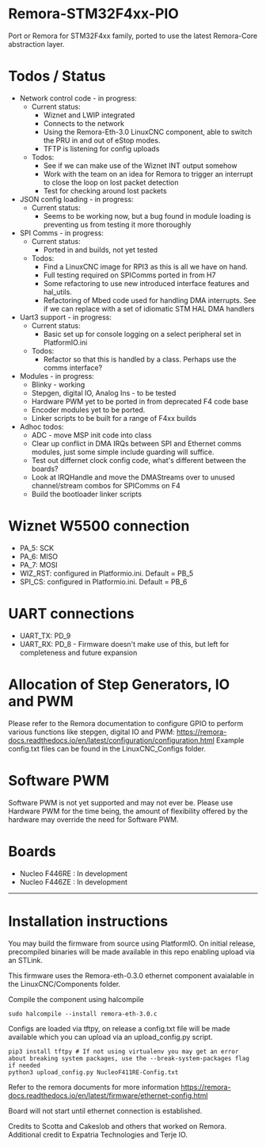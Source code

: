 # Remora-STM32F4xx-PIO
Port or Remora for STM32F4xx family, ported to use the latest Remora-Core abstraction layer.

# Todos / Status
- Network control code - in progress:
    - Current status:
        - Wiznet and LWIP integrated
        - Connects to the network
        - Using the Remora-Eth-3.0 LinuxCNC component, able to switch the PRU in and out of eStop modes.
        - TFTP is listening for config uploads
    - Todos:
        - See if we can make use of the Wiznet INT output somehow
        - Work with the team on an idea for Remora to trigger an interrupt to close the loop on lost packet detection
        - Test for checking around lost packets
- JSON config loading - in progress:
    - Current status:
        - Seems to be working now, but a bug found in module loading is preventing us from testing it more thoroughly
- SPI Comms - in progress:
    - Current status:
        - Ported in and builds, not yet tested
    - Todos:
        - Find a LinuxCNC image for RPI3 as this is all we have on hand. 
        - Full testing required on SPIComms ported in from H7
        - Some refactoring to use new introduced interface features and hal_utils. 
        - Refactoring of Mbed code used for handling DMA interrupts. See if we can replace with a set of idiomatic STM HAL DMA handlers
- Uart3 support - in progress: 
    - Current status:
        - Basic set up for console logging on a select peripheral set in PlatformIO.ini
    - Todos:
        - Refactor so that this is handled by a class. Perhaps use the comms interface? 
- Modules - in progress:
    - Blinky - working
    - Stepgen, digital IO, Analog Ins - to be tested
    - Hardware PWM yet to be ported in from deprecated F4 code base
    - Encoder modules yet to be ported.
    - Linker scripts to be built for a range of F4xx builds
- Adhoc todos: 
    - ADC - move MSP init code into class
    - Clear up conflict in DMA IRQs between SPI and Ethernet comms modules, just some simple include guarding will suffice.
    - Test out differnet clock config code, what's different between the boards?
    - Look at IRQHandle and move the DMAStreams over to unused channel/stream combos for SPIComms on F4
    - Build the bootloader linker scripts

# Wiznet W5500 connection
- PA_5: SCK
- PA_6: MISO
- PA_7: MOSI
- WIZ_RST: configured in Platformio.ini. Default = PB_5
- SPI_CS: configured in Platformio.ini. Default = PB_6

# UART connections
- UART_TX: PD_9
- UART_RX: PD_8 - Firmware doesn't make use of this, but left for completeness and future expansion

# Allocation of Step Generators, IO and PWM
Please refer to the Remora documentation to configure GPIO to perform various functions like stepgen, digital IO and PWM: https://remora-docs.readthedocs.io/en/latest/configuration/configuration.html
Example config.txt files can be found in the LinuxCNC_Configs folder. 

# Software PWM
Software PWM is not yet supported and may not ever be. Please use Hardware PWM for the time being, the amount of flexibility offered by the hardware may override the need for Software PWM. 

# Boards
- Nucleo F446RE : In development
- Nucleo F446ZE : In development

------------------------------------------

# Installation instructions
You may build the firmware from source using PlatformIO. On initial release, precompiled binaries will be made available in this repo enabling upload via an STLink. 

This firmware uses the Remora-eth-0.3.0 ethernet component avaialable in the LinuxCNC/Components folder.

Compile the component using halcompile
```
sudo halcompile --install remora-eth-3.0.c
```

Configs are loaded via tftpy, on release a config.txt file will be made available which you can upload via an upload_config.py script.
```
pip3 install tftpy # If not using virtualenv you may get an error about breaking system packages, use the --break-system-packages flag if needed
python3 upload_config.py NucleoF411RE-Config.txt
```

Refer to the remora documents for more information
https://remora-docs.readthedocs.io/en/latest/firmware/ethernet-config.html

Board will not start until ethernet connection is established. 

Credits to Scotta and Cakeslob and others that worked on Remora. Additional credit to Expatria Technologies and Terje IO. 